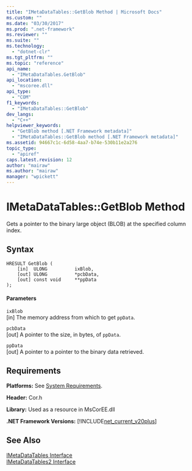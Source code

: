 ```yaml
---
title: "IMetaDataTables::GetBlob Method | Microsoft Docs"
ms.custom: ""
ms.date: "03/30/2017"
ms.prod: ".net-framework"
ms.reviewer: ""
ms.suite: ""
ms.technology: 
  - "dotnet-clr"
ms.tgt_pltfrm: ""
ms.topic: "reference"
api_name: 
  - "IMetaDataTables.GetBlob"
api_location: 
  - "mscoree.dll"
api_type: 
  - "COM"
f1_keywords: 
  - "IMetaDataTables::GetBlob"
dev_langs: 
  - "C++"
helpviewer_keywords: 
  - "GetBlob method [.NET Framework metadata]"
  - "IMetaDataTables::GetBlob method [.NET Framework metadata]"
ms.assetid: 94667c1c-6d58-4aa7-b74e-530b11e2a276
topic_type: 
  - "apiref"
caps.latest.revision: 12
author: "mairaw"
ms.author: "mairaw"
manager: "wpickett"
---
```

# IMetaDataTables::GetBlob Method
Gets a pointer to the binary large object (BLOB) at the specified column index.  
  
## Syntax  
  
```  
HRESULT GetBlob (  
    [in]  ULONG          ixBlob,  
    [out] ULONG          *pcbData,  
    [out] const void     **ppData  
);  
```  
  
#### Parameters  
 `ixBlob`  
 [in] The memory address from which to get `ppData`.  
  
 `pcbData`  
 [out] A pointer to the size, in bytes, of `ppData`.  
  
 `ppData`  
 [out] A pointer to a pointer to the binary data retrieved.  
  
## Requirements  
 **Platforms:** See [System Requirements](../../../../docs/framework/get-started/system-requirements.md).  
  
 **Header:** Cor.h  
  
 **Library:** Used as a resource in MsCorEE.dll  
  
 **.NET Framework Versions:** [!INCLUDE[net_current_v20plus](../../../../includes/net-current-v20plus-md.md)]  
  
## See Also  
 [IMetaDataTables Interface](../../../../docs/framework/unmanaged-api/metadata/imetadatatables-interface.md)   
 [IMetaDataTables2 Interface](../../../../docs/framework/unmanaged-api/metadata/imetadatatables2-interface.md)
